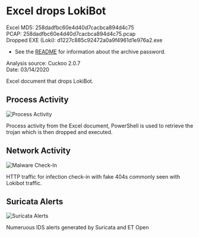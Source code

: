 # Excel drops LokiBot

Excel MD5: 258dadfbc60e4d40d7cacbca894d4c75  
PCAP: 258dadfbc60e4d40d7cacbca894d4c75.pcap  
Dropped EXE (Loki): d1227c885c92472a0a9f4961d1e976a2.exe  

* See the [README](https://github.com/jstrosch/malware-samples) for information about the archive password.  

Analysis source: Cuckoo 2.0.7  
Date: 03/14/2020  

Excel document that drops LokiBot.

## Process Activity

![Process Activity](https://user-images.githubusercontent.com/1920756/76678355-0ff5d600-65a5-11ea-96a7-a841fd8f4b6b.png)

Process activity from the Excel document, PowerShell is used to retrieve the trojan which is then dropped and executed.

## Network Activity

![Malware Check-In](https://user-images.githubusercontent.com/1920756/76678356-11bf9980-65a5-11ea-95b8-ddc68c116704.png)

HTTP traffic for infection check-in with fake 404s commonly seen with Lokibot traffic.  

## Suricata Alerts

![Suricata Alerts](https://user-images.githubusercontent.com/1920756/76678358-13895d00-65a5-11ea-86e6-71eed1828085.png)  

Numeruous IDS alerts generated by Suricata and ET Open